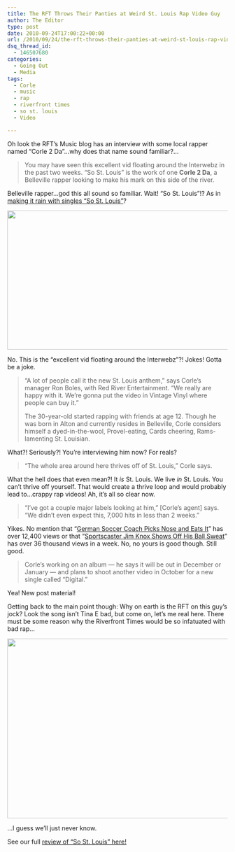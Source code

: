 ```yaml
---
title: The RFT Throws Their Panties at Weird St. Louis Rap Video Guy
author: The Editor
type: post
date: 2010-09-24T17:00:22+00:00
url: /2010/09/24/the-rft-throws-their-panties-at-weird-st-louis-rap-video-guy/
dsq_thread_id:
  - 146507680
categories:
  - Going Out
  - Media
tags:
  - Corle
  - music
  - rap
  - riverfront times
  - so st. louis
  - Video

---
```

Oh look the RFT&#8217;s Music blog has an interview with some local rapper named &#8220;Corle 2 Da&#8221;&#8230;why does that name sound familiar?&#8230;

> ​You may have seen this excellent vid floating around the Interwebz in the past two weeks. &#8220;So St. Louis&#8221; is the work of one **Corle 2 Da**, a Belleville rapper looking to make his mark on this side of the river.

Belleville rapper&#8230;god this all sound so familiar. Wait! &#8220;So St. Louis&#8221;!? As in <a href="http://punchingkitty.com/2010/09/08/the-worst-music-video-ever-was-shot-in-a-st-louis-condos-kitchen/" target="_blank">making it rain with singles &#8220;So St. Louis&#8221;</a>?

[<img class="aligncenter size-full wp-image-6657" title="stlouis_music_video_5-1" src="http://media.punchingkitty.com/wordpress/2010/09/stlouis_music_video_5-1.jpg" alt="" width="576" height="318" />][1]

No. This is the &#8220;excellent vid floating around the Interwebz&#8221;?! Jokes! Gotta be a joke.

> &#8220;A lot of people call it the new St. Louis anthem,&#8221; says Corle&#8217;s manager Ron Boles, with Red River Entertainment. &#8220;We really are happy with it. We&#8217;re gonna put the video in Vintage Vinyl where people can buy it.&#8221;
> 
> The 30-year-old started rapping with friends at age 12. Though he was born in Alton and currently resides in Belleville, Corle considers himself a dyed-in-the-wool, Provel-eating, Cards cheering, Rams-lamenting St. Louisian.

What?! Seriously?! You&#8217;re interviewing him now? For reals?

> &#8220;The whole area around here thrives off of St. Louis,&#8221; Corle says.

What the hell does that even mean?! It _is_ St. Louis. We live _in_ St. Louis. You can&#8217;t thrive off yourself. That would create a thrive loop and would probably lead to&#8230;crappy rap videos! Ah, it&#8217;s all so clear now.

> &#8220;I&#8217;ve got a couple major labels looking at him,&#8221; [Corle&#8217;s agent] says. &#8220;We didn&#8217;t even expect this, 7,000 hits in less than 2 weeks.&#8221;

Yikes. No mention that &#8220;<a href="http://www.youtube.com/watch?v=_RVq8J-ePjA" target="_blank">German Soccer Coach Picks Nose and Eats It</a>&#8221; has over 12,400 views or that &#8220;<a href="http://www.youtube.com/watch?v=UjiEYwq7gS4" target="_blank">Sportscaster Jim Knox Shows Off His Ball Sweat</a>&#8221; has over 36 thousand views in a week. No, no yours is good though. Still good.

> Corle&#8217;s working on an album &#8212; he says it will be out in December or January &#8212; and plans to shoot another video in October for a new single called &#8220;Digital.&#8221;

Yea! New post material!

Getting back to the main point though: Why on earth is the RFT on this guy&#8217;s jock? Look the song isn&#8217;t Tina E bad, but come on, let&#8217;s me real here. There must be some reason why the Riverfront Times would be so infatuated with bad rap&#8230;

[<img class="aligncenter size-full wp-image-6999" title="YouTube - So St. Louis - Official Music Video - Google Chrome 9152010 23546 PM" src="http://media.punchingkitty.com/wordpress/2010/09/YouTube-So-St.-Louis-Official-Music-Video-Google-Chrome-9152010-23546-PM.jpeg" alt="" width="565" height="411" />][2]

&#8230;I guess we&#8217;ll just never know.

See our full <a href="http://punchingkitty.com/2010/09/08/the-worst-music-video-ever-was-shot-in-a-st-louis-condos-kitchen/" target="_blank">review of &#8220;So St. Louis&#8221; here!</a>

 [1]: http://media.punchingkitty.com/wordpress/2010/09/stlouis_music_video_5-1.jpg
 [2]: http://media.punchingkitty.com/wordpress/2010/09/YouTube-So-St.-Louis-Official-Music-Video-Google-Chrome-9152010-23546-PM.jpeg